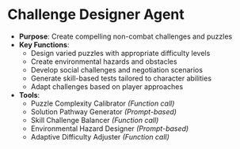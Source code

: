 # Challenge Designer Agent

- **Purpose**: Create compelling non-combat challenges and puzzles
- **Key Functions**:
    - Design varied puzzles with appropriate difficulty levels
    - Create environmental hazards and obstacles
    - Develop social challenges and negotiation scenarios
    - Generate skill-based tests tailored to character abilities
    - Adapt challenges based on player approaches
- **Tools**:
    - Puzzle Complexity Calibrator *(Function call)*
    - Solution Pathway Generator *(Prompt-based)*
    - Skill Challenge Balancer *(Function call)*
    - Environmental Hazard Designer *(Prompt-based)*
    - Adaptive Difficulty Adjuster *(Function call)*
